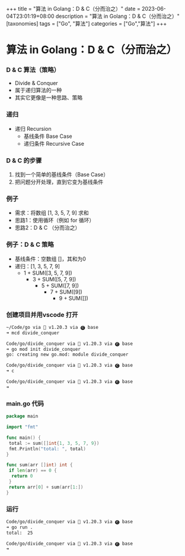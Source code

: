 +++
title = "算法 in Golang：D & C（分而治之）"
date = 2023-06-04T23:01:19+08:00
description = "算法 in Golang：D & C（分而治之）"
[taxonomies]
tags = ["Go", "算法"]
categories = ["Go","算法"]
+++

# 算法 in Golang：D & C（分而治之）

### D & C 算法（策略）

- Divide & Conquer
- 属于递归算法的一种
- 其实它更像是一种思路、策略

### 递归

- 递归 Recursion
  - 基线条件 Base Case
  - 递归条件 Recursive Case

### D & C 的步骤

1. 找到一个简单的基线条件（Base Case）
2. 把问题分开处理，直到它变为基线条件

### 例子

- 需求：将数组 [1, 3, 5, 7, 9] 求和
- 思路1：使用循环（例如 for 循环）
- 思路2：D & C （分而治之）

### 例子：D & C 策略

- 基线条件：空数组 []，其和为0
- 递归：[1, 3, 5, 7, 9]
  - 1 + SUM([3, 5, 7, 9])
    - 3 + SUM([5, 7, 9])
      - 5 + SUM([7, 9])
        - 7 + SUM([9])
          - 9 + SUM([])

### 创建项目并用vscode 打开

```bash
~/Code/go via 🐹 v1.20.3 via 🅒 base
➜ mcd divide_conquer

Code/go/divide_conquer via 🐹 v1.20.3 via 🅒 base
➜ go mod init divide_conquer
go: creating new go.mod: module divide_conquer

Code/go/divide_conquer via 🐹 v1.20.3 via 🅒 base
➜ c

Code/go/divide_conquer via 🐹 v1.20.3 via 🅒 base
➜

```

### main.go 代码

```go
package main

import "fmt"

func main() {
 total := sum([]int{1, 3, 5, 7, 9})
 fmt.Println("total: ", total)
}

func sum(arr []int) int {
 if len(arr) == 0 {
  return 0
 }
 return arr[0] + sum(arr[1:])
}

```

### 运行

```bash
Code/go/divide_conquer via 🐹 v1.20.3 via 🅒 base 
➜ go run .                  
total:  25

Code/go/divide_conquer via 🐹 v1.20.3 via 🅒 base 
➜ 


```
